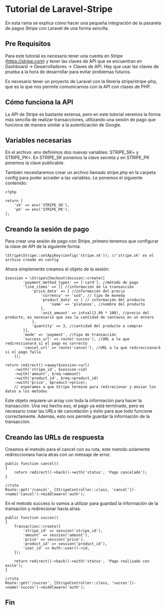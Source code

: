 # Tutorial de Laravel-Stripe

En esta rama se explica cómo hacer una pequeña integración de la pasarela de pagos Stripe con Laravel de una forma sencilla.

## Pre Requisitos

Para este tutorial es necesario tener una cuenta en Stripe (https://stripe.com) y tener las claves de API que se encuentran en Dashboard -> Desarrolladores -> Claves de API. Hay que usar las claves de prueba a la hora de desarrollar para evitar problemas futuros.

Es necesario tener un proyecto de Laravel con la librería stripe/stripe-php, que es la que nos permite comunicarnos con la API con clases de PHP.

## Cómo funciona la API

La API de Stripe es bastante extensa, pero en este tutorial veremos la forma más sencilla de realizar transacciones, utilizando una sesión de pago que funciona de manera similar a la autenticación de Google.

## Variables necesarias

En el archivo .env definimos dos nuevas variables: STRIPE_SK= y STRIPE_PK=. En STRIPE_SK ponemos la clave secreta y en STRIPE_PK ponemos la clave publicable.

También necesitaremos crear un archivo llamado stripe.php en la carpeta config para poder acceder a las variables. Le ponemos el siguiente contenido:

    <?php

    return [
        'sk' => env('STRIPE_SK'),
        'pk' => env('STRIPE_PK'),
    ];

## Creando la sesión de pago

Para crear una sesión de pago con Stripe, primero tenemos que configurar la clave de API de la siguiente forma:

    \Stripe\Stripe::setApiKey(config('stripe.sk')); //'stripe.sk' es el archivo creado en config

Ahora simplemente creamos el objeto de la sesión:

    $session = \Stripe\Checkout\Session::create([
            'payment_method_types' => ['card'], //método de pago
            'line_items' => [[ //información de la transacción
                'price_data' => [ //información del precio
                    'currency' => 'usd', // tipo de moneda
                    'product_data' => [ // información del producto
                        'name' => 'platanos', //nombre del producto
                    ],
                    'unit_amount' => intval(2.99 * 100), //precio del producto, es necesario que sea la cantidad de centavos en un entero
                ],
                'quantity' => 3, //cantidad del producto a comprar
            ]],
            'mode' => 'payment', //tipo de transacción
            'success_url' => route('succes'), //URL a la que redireccionará si el pago es correcto
            'cancel_url' => route('cancel'), //URL a la que redireccionará si el pago falla
        ]);

    return redirect()->away($session->url)
        ->with('stripe_id', $session->id)
        ->with('amount', $req->amount)
        ->with('product_id', $req->product_id)
        ->with('price', $product->price); 
        // esperamos a que Stripe termine para redirecionar y enviar los datos a los metodos
    
Este objeto requiere un array con toda la información para hacer la transacción. Una vez hecho eso, el pago ya está terminado, pero es necesario crear las URLs de cancelación y éxito para que todo funcione correctamente. Además, esto nos permite guardar la información de la transacción.

## Creando las URLs de respuesta

Creamos el metodo para el cancel con su ruta, este metodo solamente redireccionara hacia atras con un mensaje de error.

    public function cancel()
    {
        return redirect()->back()->with('status', 'Pago cancelado');
    }

    //ruta
    Route::get('/cancel', [StripeController::class, 'cancel'])->name('cancel')->middleware('auth');

En el metodo success lo vamos a utilizar para guardad la informaciòn de la transaciòn y redirecionar hacia atras.

    public function succes()
    {
        Transaction::create([
            'stripe_id' => session('stripe_id'),
            'amount' => session('amount'),
            'price' => session('price'),
            'product_id' => session('product_id'),
            'user_id' => Auth::user()->id,
        ]);

        return redirect()->back()->with('status', 'Pago realizado con exito');
    }

    //ruta
    Route::get('/succes', [StripeController::class, 'succes'])->name('succes')->middleware('auth');

## Fin
